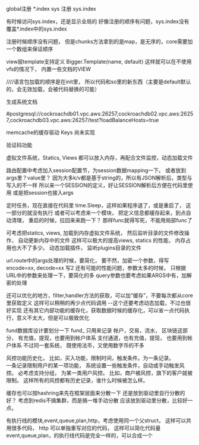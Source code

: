 


global注册  *.index
sys 注册 sys.index

有时候访问sys.index，还是显示全局的
好像注册的顺序有问题，sys.index没有覆盖*.index中的sys.index

注册时候顺序没有问题， 但是chunks方法拿到的是map，是无序的，core需要加一个数组来保证顺序



view层template支持定义
Bigger.Template(name, default)
这样就可以在不使用vfs的情况下， 内置一些文档的VIEW





<!-- service的定义，直接直接event, queue 的调用，如
Bigger.Register("name", Map{
    "event": true, "queue": true,
    "name": name, "text": "text",
    "action": action,
})
还是不要混在一起，分开自己处理吧 -->



<!-- sv.Invoke的时候，连带setting ok -->



<!-- auth, item 的empty,error处理，auth完成,item的功能好像已经去掉不使用了 -->


<!-- http.setcookie的时候，域名自动使用当前域名的根域名，以保证在额外使用域名的时候，cookie有效 -->


<!-- mapping的时候， 添加上下文， 以及支持返回客户端时间的时候，自定义时区 -->


<!-- built-in
系统自身是要什么types来着，一定要built-in？？？
ctx.Answer，那就不需要内置了 types, 这些了，放到builtin包里去 
不过state, lang这些还是有系统的
-->




<!-- 为了方便动态加载，各模块在注册Router的时候， config不要带进去，只注册基本的参数，比如，名称，时间，URI，域名什么的
这样请求过来的时候， 从系统里拉config， 就可以保证config是最新的，而不用重新注册 -->

<!-- 当然，如果有新动态加载，那就需要重新注册， 如果要记录一下， 已经注册的对象。
这样在再次调用Register时（动态加载），要先解除原有的注册，然后重新注册
系统只调用Register注册，判断已经注册需要在驱动里实现。 -->



<!-- 注册，HTTP分method的时候， args, auth节要合并，而不是覆盖 -->


<!-- 启动时加载plugins，已经可以了
但是一定要预加载， 要不然，如果数据模型写在so里，路由引用参数的时候，就引用不到了
因为代码会优先执行。 但是在bigger.init的时候，加载so会有问题，因为so也会加载bigger，就重复init会出错
使用另外一个加载包解决了此问题 -->


<!-- event,queue Start可以简化， 因为所有连接都有 生产和消费
所以，一直Start方法就可以了 -->


<!-- http模块的动态Register还没好。其它模块好了 -->


<!-- 各默认驱动不要放在主包， 以减小主包体积， 看是不是编译出来的SO文件会小一些。
不光驱动， 还有其它可能移到子包的代码，都移开。。 尽量减小主包体积 -->


<!-- Plan模块，time 改成 timer ，   而且要改成Timer可以单独注册， 
这样可以动态的只添加timer，而router不动。 因为要执行计划就几个， 但是可以动态设置什么时候执行 -->


<!-- 各模块驱动Register方法需要处理重新注册的情况
如果有新注册（已经存在老的，需要删除老的先），如果不能删除，考虑覆盖 -->


<!-- mapping支持多名称，如type,types -->


<!-- 触发器模块 -->


<!-- config.path 还有待考虑， 应该直接融合到各模块配置。不需要单独拿一个出来定义path
lang的目录定义貌似还没有找到合适的地方，直接干掉，没有自定义的意义 -->


<!-- HTTP单端口多域名化，这样可以简化部署，考虑一下，完成 -->






<!-- form中要请求的语言，按浏览器携带的语言匹配 -->



<!-- plan.Timer 注册到 Router中的一个字段。  而不单独用一个branch -->



<!-- data.Fields 相关的方法  -->



<!-- langs 中配置中的默认目录，现在是写死的langs， 要可以在配置中自定义
statics 的默认配置， plugins 目录的配置  shared -->




<!-- Router注册代码，不需要返回， 各模块注册都要去掉一下
生成文档走 Bigger 对象统一返回数据 -->


<!-- http.filter, http.handler 支持*分开注册。注册时候已经分开， -->


<!-- 几个模块的 routerActions 这些方法都是重复代码， 考虑封装成一个方法 完成 -->


<!-- 表单处理，空文件也被处理成了Map bug -->



<!-- serve 拦截器 考虑下存在的必要
request -> form -> args -> auth -> execute -> response ->  -->




<!-- 文件模块的 PublicUrl  ThumbnailUrl
获取URL方法已经实现， 还要考虑生成缩图的代码， 光有  Preview 的链接获取不够
文件模块要在base.close对所有 读取的对象要关闭， 所以ctx.final，要在body完了之后执行
Browse方法，要可以传自定义的文件名 -->

<!-- 存储文件安全访问，加过期时间等验证。。
Browse要自带name参数吗？ -->



<!-- bigger是否要带 hashid  hash64 ，应该要统一一下，有好些地方可以用， 基本上可以做为简单的加密校验了 -->




<!-- 文件token还有问题 -->



<!-- view中的 browse preview 方法 -->


<!-- filebase多点配置，加入权重weight，在 FILE.Assign 不指定库的时候，自动按权重分配一个存储池
这样就可以自动分散到不同的目录里去， 比如，多台服务器节点共享网络驱动器。
注意， weight=0的存储库，不参与随机分散。 -->




<!-- File.Assign 考虑是否带metadata，有部分存储系统应该支持这个 -->




<!-- FILE模块的水印功能，要不要支持文字，因为支持文字就要字段文件，自行写文件下载方法，打上水印，或是弄成缩图？ -->
<!-- 还有像音频/视频的压缩不同的质量，打水印什么的。这个不做为文件模块的功能，应该放到业务层处理 -->


<!-- websocket支持，框架第3版左右的时候，写过websocket的模块
nats做为消息中心，如同event模块，所有连接进来，就直接订阅nats对应的消息
要记录连接者的id，做为单个消息订阅
还可以订阅分组的消息。
websocket分2种定义，  一个是消息Message，一个是命令Command
消息是指服务器下发给客户端的，Message表示，会发给客户端什么样的消息
命令是指客户端发给服务端的，因为Command表示，服务端支持哪些命令
http.ctx.Accept 表示接受连接？
处理器还有 connect, disconnect, 收听， 取消。 出错，是不是放在触发器里？



方案一， 连接只到进程，收到消息或广播，由进程处理再发给客户端，
分多个pub/sub服务器， 每个进程都连接所有服务器， 
订阅一个默认频道，然后订阅一个自己进程NAME的频道，
收到来自客户端的消息，直接是在进程内完成的。 不用经过socket
只有服务器发给客户端的消息，才需要经过消息服务器。因为不知道客户端连接在哪台服务器 -->


<!-- Upgrade如果id已经存在， 就考虑踢掉老的，或是不上新的 -->


<!-- 频道的订阅退订还没处理 -->


<!-- websocket可能不需要指定bases，因为id按自动分片来比较好。
要不然，订阅channel的时候， 也得指定， 那就得想办法把id加密，像filecode一样
可以考虑在Upgrade前加一个，类似Assgin方法，拿到一个ID（是原ID+base）编码后的加密串
然后在其它方法里，就可以用这个串来解析，是属于哪个base -->




<!-- 方案二，客户端连接时，直接连接消息服务器，订阅自己ID和对应频道的广播。
这样消息服务器应该无法承受。比如同时100万在线， 消息服务器应该会疯的
而且要扩容也不好弄。。。。  抛弃此方案。。 -->



<!-- firefox COOKIE貌似无效，每次请求都是新Id -->


<!-- cookie读写自动加解密 -->


<!-- 一个根Context， 具体的用具体的Context，比如
HttpContext,  QueueContext
服务层本来就不使用Context了。其它地方还是要使用统用的Context -->


<!-- 各种xxxBrach都没有用了，直接用一个coreBrach带name就完了 -->


<!-- raft分等级日志。 -->


<!-- ctx.Down 
ctx.Buffer -->

<!-- 所有驱动prefix自动设为 name -->

<!-- 各Branch都没用， 直接用一个coreBranch， N多实例就可以完成了 -->

<!-- plan在raft选举期间就无法执行，需要考虑在选举期间先缓存执行列表
等到选举完成时，把列表里的计划再执行一遍。已经使用Delay延期执行
并且在计划定义的时候，可用参数 "delay": false，关闭某计划的延期执行
比如，每秒拉行情的是不允许延期执行 -->

<!-- 404拿不到当前site -->

<!-- file.Browse加参数 -->

<!-- 写一个可以按文件大小，日期，行数来分日志文件的日志驱动 -->

<!-- 日志加一个配置，用来做为标识，主要是用来标记是哪个节点，记录Bigger.Id什么的。 -->

<!-- 队列， 事件，  本身也可以用hashring来处理，具体要发给哪个库 -->

<!-- event/trigger合并为event
trigger只在进程内触发 publish广播给所有进程 -->

<!-- 内存版的session和cache 要走一个内存版的k/v库去处理 -->

<!-- 内存版的K/V， 用于 session和cache
文件版的K/V， 用于 session和cache -->

<!-- redis会话驱动 -->

<!-- 所有注册可不覆盖，override = false，bigger/builtin里的部分已完成，全部完成 -->

<!-- ctx.Error, ctx.Failed, ctx.Denied 参数更新为  *Error -->

<!-- 直接定义状态错误,StateError(code, state, text)自动生成状态码和String -->

<!-- ctx加一个执行结果，有以下几种
found, error, failed, denied, succeed
这样在输出logger的时候，可以知道哪一次请求的最终执行结果 -->

<!-- 所有驱动*Error考虑改回来error -->

<!-- redis缓存驱动 -->

<!-- redis事件，基本完成，动态加载也可以了。 -->

<!-- redis队列驱动，主要代码已经完成，  还差热加载。
驱动感觉有问题，CPU很高， 已经解决， 热加载也解决了。 -->

<!-- Error对象，直接改成 Status，然后所有对象直接使用error本身。
但是ctx.lastError需要记录，要有状态和参数信息
ctx.Erred() 还是用 error 不变，  多加一个  Status字段？
Bigger.Mapping这方法返回的是 *Error， 这里好像必须要一个Error对象
因为如果返回error，参数就不好带回来，不知道是哪个参数出错了 -->

<!-- config中所有模块的默认前缀，不能有， 不能按节点名来指定，这样在多节点就没法通用了 -->

<!-- 会话模块，可以像file一样，支持多个连接
然后在框架层使用hashring来按id来决定使用哪个连接
方便在大规模时分散压力，这样的话需要所有的节点都同一配置
比如，redis不搞集群的时候，可以这样软件分散，或是直接在驱动里实现吧 -->



<!-- Fatal 一般是输出错误，然后退出程序。。  logger不能这么用，咱不需要退出 -->



////语言包加载的顺序是在init里， 所以代码和so里的新东西（主要是default默认的，会无效加载，会被代码替换的可能）



生成系统文档



#postgresql://cockroachdb01.vpc.aws:26257,cockroachdb02.vpc.aws:26257,cockroachdb03.vpc.aws:26257/test?loadBalanceHosts=true




memcache的缓存驱动 Keys 尚未实现



验证码功能



虚拟文件系统，Statics, Views 都可以放入内存，再配合文件监控，动态加载文件



<!-- view层直接string做为模板。 OK -->


<!-- Logger驱动的 level处理 -->




<!-- mutex 模块，提供内存锁，或是分布式锁 -->
<!-- mutex  redis驱动
mutex  memcache驱动 -->





<!-- filebase, database, cachebase
.Base的时候，默认可为空，为空时，如果只有一个配置，就直接拿那一个，简化开发
如果有多个的时候，使用默认的配置的 -->



<!-- logic层的请求封装，封好ctx,args,setting等对象， 每一次调用都一个req
req依赖Context对象. 还可以考虑异步返回， 
将来可以直接升级logic为服务层，直接接入HTTP，把所有服务暴露出去。或是按设置暴露


逻辑层考虑改个名称？或是不改。 
三方调用的方式，也都可以并入逻辑层，统一方法调用。？
各种可以软驱动的都可以直接放到logic模块注册。
比如：逻辑层，三方调用，支付，  区块链调用（可考虑独立模块是否有必要）


pay := ctx.Service("pay.unionpay", setting)
result := pay.Invoke("charge", args)


比如， 
短信发送，  可能有N多家供应商
邮件发送，  多家供应商
呼叫验证码  多家
支付通道    多家
区块钱包    多种
 -->





<!-- 模块全小写包里可访问，统一入口Bigger.XXXX
大概完成， 还有些命名可能要考虑一下。比如， Encoding/Decoding/ -->




<!-- view层的 backurl 什么的，系统自带函数库 -->





路由配置中考虑加入session配置节，为session数据mapping一下。
或者放到args里？value里？
因为大多k/v都是基于string的，所以有JSON解析后，类型与写入的不一样
所以来一个SESSION的定义，好让SESSION解析后方便在代码里使用
或是把session也接入args







定时任务，现在直接在代码里 time.Sleep，这样如果程序退了，或是重启了， 这一部分的就没有执行
或者可以考虑来一个模块， 把定义信息都缓存起来，到点自动清理， 重启的时候，拉回来来跑一下？ 那样func就得写死，不能用局部func了



可考虑把statics, views, 加载到内存虚拟文件系统， 然后监听目录的文件修改操作， 自动更新内存中的文件
这样可以极大的提高views, statics 的性能， 内存占用也大不了多少。
动态加载插件， 监听plugins目录的文件



url.route中的args处理的时候，要简化，
要不然，加密一个参数，得写 encode=xx, decode=xx 写2
还有可能的性能问题，参数太多的时候， 只根据URL中的参数来处理一下，要简化的多
query参数也要考虑如果ARGS中有，加解密的处理



还可以优化的地方，filter,handler方法的获取，可以加“缓存”，不要每次都从core里获取定义
这样可以稍稍的再少点代码调用  --这个还要考虑动态加载，不过也很好实现
还有其它内部功能的缓存化，获取数据时候的缓存化，可以省一点代码执行，意义不太大，但是可以极致优化



<!-- 大杀器
是否可以把框架本身的所有方法，都注册进核心，这样构架就相当于只有骨架。
随时可以用新的方法去重新定义框架内置的方法代码，不过估计不行，因为好多内部变量，外部无法访问 -->



fund数据库设计要划分一下
    fund_ 只用来记录 帐户，交易，流水，
    区块链这部分， 有充值，提现，也要用到帐户体系
    支付通道，也有充值，提现， 也要用到帐户体系
    不过同一套系统， 既使用法币，又使用数字币的不多



风控功能历史化，
比如，买入功能，限制时间，触发条件。为一条记录。   
一条记录限制用户的某一项功能， 系统设置一些触发条件，自动或手动触发风控。
必考虑支持分组， 为某一类用户风控。 比如，商户被风控，旗下的客户就被限制。
这样所有的风控都有历史记录，谁什么时候被怎么样。




缓存也可以按hashring来先在框架层面来分散一下
还是放到驱动里自行分散的好？ 考虑到redis不搞集群，而是搞一堆手动分散
应该放到驱动里分散，比较好一点。




有执行线的模块,event,queue,plan,http，考虑使用同一个父struct，
这样可以共用很多代码， http 可以单独重写对应的代码， 这样可以简化代码量
event,queue,plan，的执行线代码是完全一样的，可以合成一个